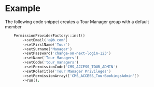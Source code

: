 # Example

The following code snippet creates a Tour Manager group
with a default member

```php
    PermissionProviderFactory::inst()
        ->setEmail('a@b.com')
        ->setFirstName('Tour')
        ->setSurname('Manager')
        ->setPassword('change-on-next-login-123')
        ->setName('Tour Managers')
        ->setCode('tour_managers')
        ->setPermissionCode('CMS_ACCESS_TOUR_ADMIN')
        ->setRoleTitle('Tour Manager Privileges')
        ->setPermissionArray(['CMS_ACCESS_TourBookingsAdmin'])
        ->run();
```
